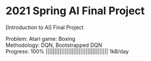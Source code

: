 # 2021 Spring AI Final Project
[Introduction to AI] Final Project

Problem: Atari game: Boxing\
Methodology: DQN, Bootstrapped DQN\
Progress: 100% |||||||||||||||||||||||||||||||||||| 1kB/day
